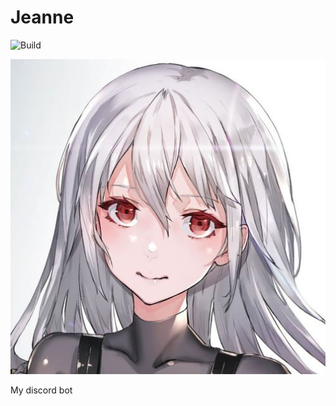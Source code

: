 # Jeanne

![Build](https://github.com/DoumanAsh/Jeanne/workflows/Rust/badge.svg?branch=master)

![Jeanne image](./Jeanne.jpg)

My discord bot
